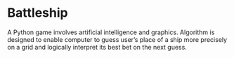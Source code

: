 # Battleship
A Python game involves artificial intelligence and graphics. Algorithm is designed to enable computer to guess user’s place of a ship more precisely on a grid and logically interpret its best bet on the next guess.
